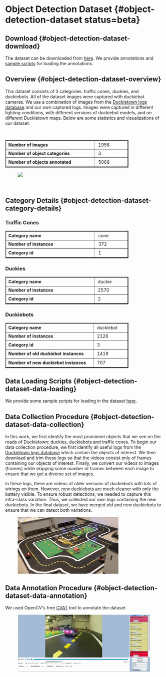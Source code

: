 # Object Detection Dataset {#object-detection-dataset status=beta}

## Download {#object-detection-dataset-download}
The dataset can be downloaded from [here](https://drive.google.com/drive/folders/1cTBoKrXJb0kajBGxhuBxJpbKaotHPX7O). We provide annotations and [sample scripts](https://github.com/saryazdi/Duckietown-Object-Detection-LFV/tree/master/OD_scripts) for loading the annotations.

## Overview {#object-detection-dataset-overview}
This dataset consists of 3 categories: traffic cones, duckies, and duckiebots. All of the dataset images were captured with duckiebot cameras. We use a combination of images from the [Duckietown logs database](http://logs.duckietown.org/) and our own captured logs. Images were captured in different lighting conditions, with different versions of duckiebot models, and on different Duckietown maps. Below are some statistics and visualizations of our dataset:

<br clear="all"/>

<!-- <table>
      <tr><td>Number of images</td><td>1956</td></tr>
      <tr><td>Number of object categories</td><td>3</td></tr>
      <tr><td>Number of objects annotated</td><td>5068</td></tr>
</table> -->

<table style="width: 394px;" border="2" cellpadding="2">
<tbody>
<tr style="height: 22px;">
<td style="width: 304px; height: 21px;"><strong>Number of images</strong></td>
<td style="width: 99px; height: 21px;">&nbsp;1956</td>
</tr>
<tr style="height: 22px;">
<td style="width: 304px; height: 21px;"><strong>Number of object categories</strong></td>
<td style="width: 99px; height: 21px;">&nbsp;3</td>
</tr>
<tr style="height: 22px;">
<td style="width: 304px; height: 22px;"><strong>Number of objects annotated</strong></td>
<td style="width: 99px; height: 22px;">&nbsp;5068</td>
</tr>
</tbody>
</table>

<figure>
<img src="od_images/annotations.jpg" style='width:35em'/>
</figure>
<br clear="all"/>

## Category Details {#object-detection-dataset-category-details}

### Traffic Cones
<!-- <table>
      <tr><td><b>Category name</b></td><td>cone</td></tr>
      <tr><td><b>Number of instances</b></td><td>372</td></tr>
      <tr><td><b>Category id</b></td><td>1</td></tr>
</table> -->

<table style="width: 394px;" border="2" cellpadding="2">
<tbody>
<tr style="height: 22px;">
<td style="width: 304px; height: 21px;"><strong>Category name</strong></td>
<td style="width: 99px; height: 21px;">&nbsp;cone</td>
</tr>
<tr style="height: 22px;">
<td style="width: 304px; height: 21px;"><strong>Number of instances</strong></td>
<td style="width: 99px; height: 21px;">&nbsp;372</td>
</tr>
<tr style="height: 22px;">
<td style="width: 304px; height: 22px;"><strong>Category id</strong></td>
<td style="width: 99px; height: 22px;">&nbsp;1</td>
</tr>
</tbody>
</table>

### Duckies
<!-- <table>
      <tr><td>Category name</td><td>duckie</td></tr>
      <tr><td>Number of instances</td><td>2570</td></tr>
      <tr><td>Category id</td><td>2</td></tr>
</table> -->
<table style="width: 394px;" border="2" cellpadding="2">
<tbody>
<tr style="height: 22px;">
<td style="width: 304px; height: 21px;"><strong>Category name</strong></td>
<td style="width: 99px; height: 21px;">&nbsp;duckie</td>
</tr>
<tr style="height: 22px;">
<td style="width: 304px; height: 21px;"><strong>Number of instances</strong></td>
<td style="width: 99px; height: 21px;">&nbsp;2570</td>
</tr>
<tr style="height: 22px;">
<td style="width: 304px; height: 22px;"><strong>Category id</strong></td>
<td style="width: 99px; height: 22px;">&nbsp;2</td>
</tr>
</tbody>
</table>


### Duckiebots
<!-- <table>
      <tr><td>Category name</td><td>duckiebot</td></tr>
      <tr><td>Number of instances</td><td>2126</td></tr>
      <tr><td>Category id</td><td>3</td></tr>
      <tr><td>Number of old duckiebot instances</td><td>1419</td></tr>
      <tr><td>Number of new duckiebot instances</td><td>707</td></tr>
</table> -->
<table style="width: 394px;" border="2" cellpadding="2">
<tbody>
<tr style="height: 22px;">
<td style="width: 304px; height: 21px;"><strong>Category name</strong></td>
<td style="width: 99px; height: 21px;">&nbsp;duckiebot</td>
</tr>
<tr style="height: 22px;">
<td style="width: 304px; height: 21px;"><strong>Number of instances</strong></td>
<td style="width: 99px; height: 21px;">&nbsp;2126</td>
</tr>
<tr style="height: 22px;">
<td style="width: 304px; height: 22px;"><strong>Category id</strong></td>
<td style="width: 99px; height: 22px;">&nbsp;3</td>
</tr>
<tr style="height: 22px;">
<td style="width: 304px; height: 22px;"><strong>Number of old duckiebot instances</strong></td>
<td style="width: 99px; height: 22px;">&nbsp;1419</td>
</tr>
<tr style="height: 22px;">
<td style="width: 304px; height: 22px;"><strong>Number of new duckiebot instances</strong></td>
<td style="width: 99px; height: 22px;">&nbsp;707</td>
</tr>
</tbody>
</table>


## Data Loading Scripts {#object-detection-dataset-data-loading}
We provide some sample scripts for loading in the dataset [here](https://github.com/saryazdi/Duckietown-Object-Detection-LFV/tree/master/OD_scripts).


## Data Collection Procedure {#object-detection-dataset-data-collection}

In this work, we first identify the most prominent objects that we see on the roads of Duckietown: duckies, duckiebots and traffic cones. To begin our data collection procedure, we first identify all useful logs from the [Duckietown logs database](http://logs.duckietown.org/) which contain the objects of interest. We then download and trim these logs so that the videos consist only of frames containing our objects of interest. Finally, we convert our videos to images (frames) while skipping some number of frames between each image to ensure that we get a diverse set of images. 

In these logs, there are videos of older versions of duckiebots with lots of wirings on them. However, new duckiebots are much cleaner with only the battery visible. To ensure robust detections, we needed to capture this intra-class variation. Thus, we collected our own logs containing the new duckiebots. In the final dataset, we have merged old and new duckiebots to ensure that we can detect both variations. 

<figure>
    <img src="od_images/datacollection.gif" style='width:23em'/>
</figure>

## Data Annotation Procedure {#object-detection-dataset-data-annotation}
We used OpenCV's free [CVAT](https://github.com/opencv/cvat) tool to annotate the dataset.

<figure>
<img src="od_images/cvat_annotating.gif" style='width:32em'/>
</figure>
